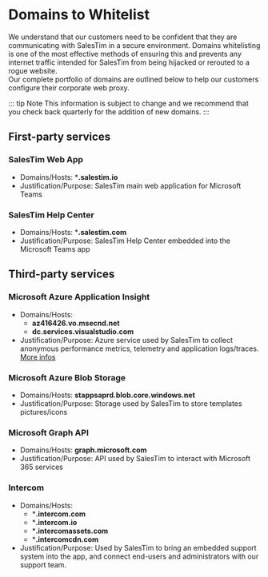 # Domains to Whitelist

We understand that our customers need to be confident that they are communicating with SalesTim in a secure environment. Domains whitelisting is one of the most effective methods of ensuring this and prevents any internet traffic intended for SalesTim from being hijacked or rerouted to a rogue website.  
Our complete portfolio of domains are outlined below to help our customers configure their corporate web proxy.

::: tip Note
This information is subject to change and we recommend that you check back quarterly for the addition of new domains.
:::

## First-party services

### SalesTim Web App
* Domains/Hosts: ***.salestim.io**
* Justification/Purpose: SalesTim main web application for Microsoft Teams

### SalesTim Help Center
* Domains/Hosts: ***.salestim.com**
* Justification/Purpose: SalesTim Help Center embedded into the Microsoft Teams app

## Third-party services

### Microsoft Azure Application Insight
* Domains/Hosts:
  * **az416426.vo.msecnd.net**
  * **dc.services.visualstudio.com**
* Justification/Purpose: Azure service used by SalesTim to collect anonymous performance metrics, telemetry and application logs/traces. [More infos](https://docs.microsoft.com/en-us/azure/azure-monitor/app/ip-addresses)

### Microsoft Azure Blob Storage
* Domains/Hosts: **stappsaprd.blob.core.windows.net**
* Justification/Purpose: Storage used by SalesTim to store templates pictures/icons

### Microsoft Graph API
* Domains/Hosts: **graph.microsoft.com**
* Justification/Purpose: API used by SalesTim to interact with Microsoft 365 services

### Intercom
* Domains/Hosts:
  * ***.intercom.com**
  * ***.intercom.io**
  * ***.intercomassets.com**
  * ***.intercomcdn.com**
* Justification/Purpose: Used by SalesTim to bring an embedded support system into the app, and connect end-users and administrators with our support team.

<Classification label="public" />
